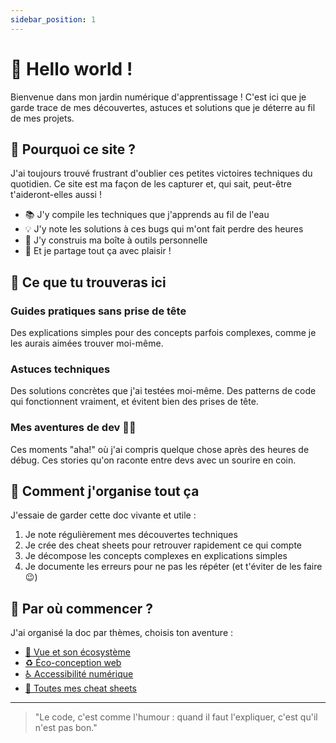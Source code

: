 ```yaml
---
sidebar_position: 1
---
```


# 🚀 Hello world !

Bienvenue dans mon jardin numérique d'apprentissage ! C'est ici que je garde trace de mes découvertes, astuces et solutions que je déterre au fil de mes projets.

## 🎥 Pourquoi ce site ?

J'ai toujours trouvé frustrant d'oublier ces petites victoires techniques du quotidien. Ce site est ma façon de les capturer et, qui sait, peut-être t'aideront-elles aussi !

- 📚 J'y compile les techniques que j'apprends au fil de l'eau
- 💡 J'y note les solutions à ces bugs qui m'ont fait perdre des heures
- 🔧 J'y construis ma boîte à outils personnelle
- 🤝 Et je partage tout ça avec plaisir !

## 🔫 Ce que tu trouveras ici

### Guides pratiques sans prise de tête
Des explications simples pour des concepts parfois complexes, comme je les aurais aimées trouver moi-même.

### Astuces techniques
Des solutions concrètes que j'ai testées moi-même. Des patterns de code qui fonctionnent vraiment, et évitent bien des prises de tête.

### Mes aventures de dev 🧑‍💻
Ces moments "aha!" où j'ai compris quelque chose après des heures de débug. Ces stories qu'on raconte entre devs avec un sourire en coin.

## 📝 Comment j'organise tout ça

J'essaie de garder cette doc vivante et utile :

1. Je note régulièrement mes découvertes techniques
2. Je crée des cheat sheets pour retrouver rapidement ce qui compte
3. Je décompose les concepts complexes en explications simples
4. Je documente les erreurs pour ne pas les répéter (et t'éviter de les faire 😉)

## 🎉 Par où commencer ?

J'ai organisé la doc par thèmes, choisis ton aventure :

- [📖 Vue et son écosystème](/docs/vue3/Intro)
- [♻️ Éco-conception web](/docs/eco-conception/Intro)
- [♿️ Accessibilité numérique](/docs/accessibilite/ARIA)
- [📝 Toutes mes cheat sheets](/docs/cheat-sheet/vue3)

---

> "Le code, c'est comme l'humour : quand il faut l'expliquer, c'est qu'il n'est pas bon."
